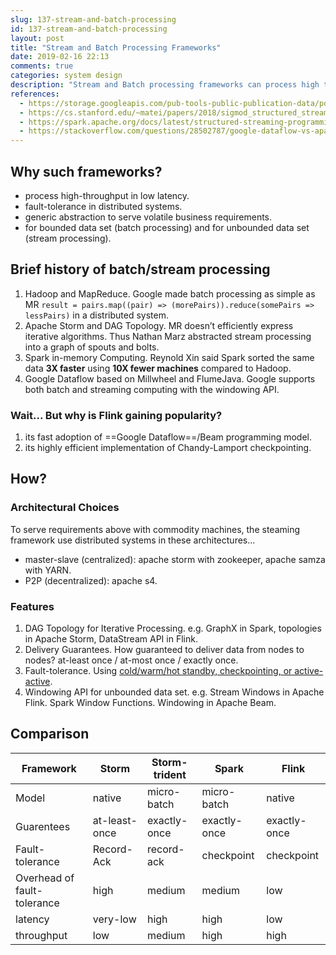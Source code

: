 ```yaml
---
slug: 137-stream-and-batch-processing
id: 137-stream-and-batch-processing
layout: post
title: "Stream and Batch Processing Frameworks"
date: 2019-02-16 22:13
comments: true
categories: system design
description: "Stream and Batch processing frameworks can process high throughput at low latency. Why is Flink gaining popularity? And how to make an architectural choice among Storm, Storm-trident, Spark, and Flink?"
references:
  - https://storage.googleapis.com/pub-tools-public-publication-data/pdf/43864.pdf
  - https://cs.stanford.edu/~matei/papers/2018/sigmod_structured_streaming.pdf
  - https://spark.apache.org/docs/latest/structured-streaming-programming-guide.html
  - https://stackoverflow.com/questions/28502787/google-dataflow-vs-apache-storm
---
```


## Why such frameworks?

* process high-throughput in low latency.
* fault-tolerance in distributed systems.
* generic abstraction to serve volatile business requirements.
* for bounded data set (batch processing) and for unbounded data set (stream processing).


## Brief history of batch/stream processing

1. Hadoop and MapReduce. Google made batch processing as simple as MR `result = pairs.map((pair) => (morePairs)).reduce(somePairs => lessPairs)` in a distributed system.
2. Apache Storm and DAG Topology. MR doesn’t efficiently express iterative algorithms. Thus Nathan Marz abstracted stream processing into a graph of spouts and bolts.
3. Spark in-memory Computing. Reynold Xin said Spark sorted the same data **3X faster** using **10X fewer machines** compared to Hadoop.
4. Google Dataflow based on Millwheel and FlumeJava. Google supports both batch and streaming computing with the windowing API.


### Wait... But why is Flink gaining popularity?

1. its fast adoption of ==Google Dataflow==/Beam programming model.
2. its highly efficient implementation of Chandy-Lamport checkpointing.



## How?

### Architectural Choices

To serve requirements above with commodity machines, the steaming framework use distributed systems in these architectures...

* master-slave (centralized): apache storm with zookeeper, apache samza with YARN.
* P2P (decentralized): apache s4.


### Features

1. DAG Topology for Iterative Processing. e.g. GraphX in Spark, topologies in Apache Storm, DataStream API in Flink.
2. Delivery Guarantees. How guaranteed to deliver data from nodes to nodes? at-least once / at-most once / exactly once.
3. Fault-tolerance. Using [cold/warm/hot standby, checkpointing, or active-active](85-improving-availability-with-failover).
4. Windowing API for unbounded data set. e.g. Stream Windows in Apache Flink. Spark Window Functions. Windowing in Apache Beam.


## Comparison

| Framework                   | Storm         | Storm-trident | Spark        | Flink        |
| --------------------------- | ------------- | ------------- | ------------ | ------------ |
| Model                       | native        | micro-batch   | micro-batch  | native       |
| Guarentees                  | at-least-once | exactly-once  | exactly-once | exactly-once |
| Fault-tolerance             | Record-Ack    | record-ack    | checkpoint   | checkpoint   |
| Overhead of fault-tolerance | high          | medium        | medium       | low          |
| latency                     | very-low      | high          | high         | low          |
| throughput                  | low           | medium        | high         | high         |
